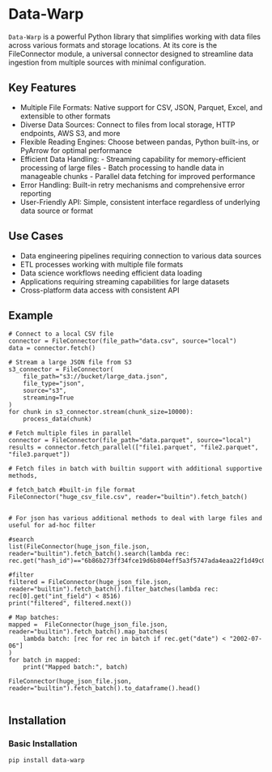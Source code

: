 # Data-Warp

`Data-Warp` is a powerful Python library that simplifies working with data files across various formats and storage locations. At its core is the FileConnector module, a universal connector designed to streamline data ingestion from multiple sources with minimal configuration.
 
## Key Features

- Multiple File Formats: Native support for CSV, JSON, Parquet, Excel, and extensible to other formats
- Diverse Data Sources: Connect to files from local storage, HTTP endpoints, AWS S3, and more
- Flexible Reading Engines: Choose between pandas, Python built-ins, or PyArrow for optimal performance
- Efficient Data Handling:
      - Streaming capability for memory-efficient processing of large files
      - Batch processing to handle data in manageable chunks
      - Parallel data fetching for improved performance
- Error Handling: Built-in retry mechanisms and comprehensive error reporting
- User-Friendly API: Simple, consistent interface regardless of underlying data source or format

## Use Cases

- Data engineering pipelines requiring connection to various data sources
- ETL processes working with multiple file formats
- Data science workflows needing efficient data loading
- Applications requiring streaming capabilities for large datasets
- Cross-platform data access with consistent API
  
## Example      
 
```
# Connect to a local CSV file
connector = FileConnector(file_path="data.csv", source="local")
data = connector.fetch()

# Stream a large JSON file from S3
s3_connector = FileConnector(
    file_path="s3://bucket/large_data.json",
    file_type="json",
    source="s3",
    streaming=True
)
for chunk in s3_connector.stream(chunk_size=10000):
    process_data(chunk)

# Fetch multiple files in parallel
connector = FileConnector(file_path="data.parquet", source="local")
results = connector.fetch_parallel(["file1.parquet", "file2.parquet", "file3.parquet"]) 

# Fetch files in batch with builtin support with additional supportive methods,

# fetch_batch #built-in file format
FileConnector("huge_csv_file.csv", reader="builtin").fetch_batch()


# For json has various additional methods to deal with large files and useful for ad-hoc filter

#search
list(FileConnector(huge_json_file.json, reader="builtin").fetch_batch().search(lambda rec: rec.get("hash_id")=="6b86b273ff34fce19d6b804eff5a3f5747ada4eaa22f1d49c01e52ddb7875b4b"))

#filter
filtered = FileConnector(huge_json_file.json, reader="builtin").fetch_batch().filter_batches(lambda rec: rec[0].get("int_field") < 8516)
print("filtered", filtered.next())

# Map batches:
mapped =  FileConnector(huge_json_file.json, reader="builtin").fetch_batch().map_batches(
    lambda batch: [rec for rec in batch if rec.get("date") < "2002-07-06"]
)
for batch in mapped:
    print("Mapped batch:", batch)

FileConnector(huge_json_file.json, reader="builtin").fetch_batch().to_dataframe().head()
     
```

## Installation 

### Basic Installation

```bash
pip install data-warp
```
 